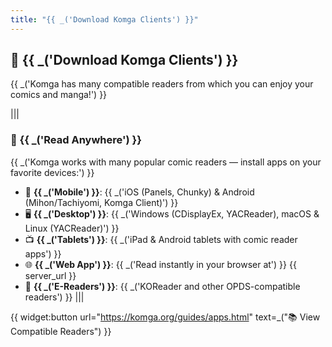 ```yaml
---
title: "{{ _('Download Komga Clients') }}"
---
```


## 💾 {{ _('Download Komga Clients') }}

{{ _('Komga has many compatible readers from which you can enjoy your comics and manga!') }}

|||
### 📱 {{ _('Read Anywhere') }}

{{ _('Komga works with many popular comic readers — install apps on your favorite devices:') }}

- 📱 **{{ _('Mobile') }}**: {{ _('iOS (Panels, Chunky) & Android (Mihon/Tachiyomi, Komga Client)') }}
- 🖥️ **{{ _('Desktop') }}**: {{ _('Windows (CDisplayEx, YACReader), macOS & Linux (YACReader)') }}
- 📺 **{{ _('Tablets') }}**: {{ _('iPad & Android tablets with comic reader apps') }}
- 🌐 **{{ _('Web App') }}**: {{ _('Read instantly in your browser at') }} {{ server_url }}
- 📖 **{{ _('E-Readers') }}**: {{ _('KOReader and other OPDS-compatible readers') }}
|||

{{ widget:button url="https://komga.org/guides/apps.html" text=_("📚 View Compatible Readers") }}
